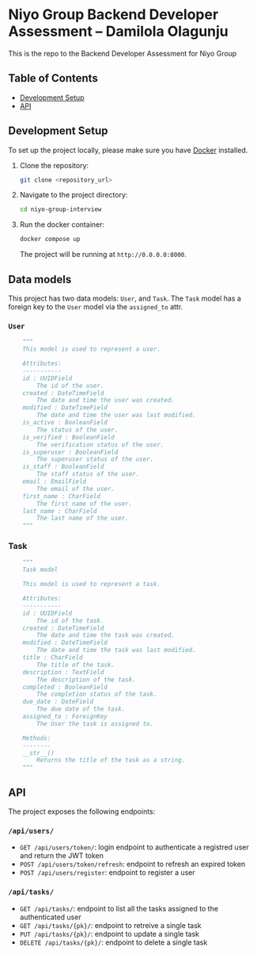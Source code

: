 # Niyo Group Backend Developer Assessment – Damilola Olagunju

This is the repo to the Backend Developer Assessment for Niyo Group

## Table of Contents

- [Development Setup](#development-setup)
- [API](#api)

## Development Setup

To set up the project locally, please make sure you have [Docker](https://www.docker.com/products/docker-desktop/) installed.

1. Clone the repository:

    ```bash
    git clone <repository_url>
    ```

2. Navigate to the project directory:

    ```bash
    cd niyo-group-interview
    ```

3. Run the docker container:

    ```bash
    docker compose up
    ```

    The project will be running at `http://0.0.0.0:8000`.


## Data models 

This project has two data models: `User`, and `Task`. The `Task` model has a foreign key to the `User` model via the `assigned_to` attr.

### `User`
```python
    """
    This model is used to represent a user.

    Attributes:
    -----------
    id : UUIDField
        The id of the user.
    created : DateTimeField
        The date and time the user was created.
    modified : DateTimeField
        The date and time the user was last modified.
    is_active : BooleanField
        The status of the user.
    is_verified : BooleanField
        The verification status of the user.
    is_superuser : BooleanField
        The superuser status of the user.
    is_staff : BooleanField
        The staff status of the user.
    email : EmailField
        The email of the user.
    first_name : CharField
        The first name of the user.
    last_name : CharField
        The last name of the user.
    """
```

### Task
```python
    """
    Task model

    This model is used to represent a task.

    Attributes:
    -----------
    id : UUIDField
        The id of the task.
    created : DateTimeField
        The date and time the task was created.
    modified : DateTimeField
        The date and time the task was last modified.
    title : CharField
        The title of the task.
    description : TextField
        The description of the task.
    completed : BooleanField
        The completion status of the task.
    due_date : DateField
        The due date of the task.
    assigned_to : ForeignKey
        The User the task is assigned to.

    Methods:
    --------
    __str__()
        Returns the title of the task as a string.
    """
```

## API

The project exposes the following endpoints:

### `/api/users/`
- `GET /api/users/token/`: login endpoint to authenticate a registred user and return the JWT token
- `POST /api/users/token/refresh`: endpoint to refresh an expired token
- `POST /api/users/register`: endpoint to register a user

### `/api/tasks/`
- `GET /api/tasks/`: endpoint to list all the tasks assigned to the authenticated user
- `GET /api/tasks/{pk}/`: endpoint to retreive a single task
- `PUT /api/tasks/{pk}/`: endpoint to update a single task
- `DELETE /api/tasks/{pk}/`: endpoint to delete a single task
